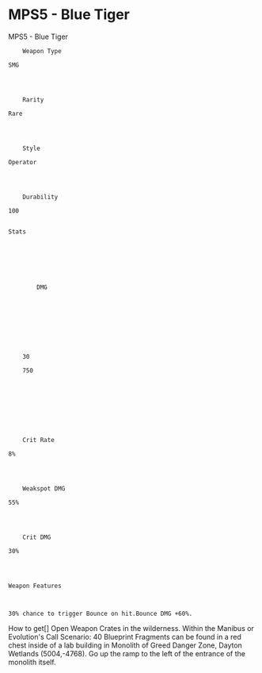 # MPS5 - Blue Tiger

MPS5 - Blue Tiger


	
		
		
	
	



	
		Weapon Type
	
	SMG



	
		Rarity
	
	Rare



	
		Style
	
	Operator



	
		Durability
	
	100


	Stats

	
	
	
	
		
		
			DMG
		
			 
		
		
	
	
	
	
	
		30
	
		750
	
	
	





	
		Crit Rate
	
	8%



	
		Weakspot DMG
	
	55%



	
		Crit DMG
	
	30%




	Weapon Features


	
	30% chance to trigger Bounce on hit.Bounce DMG +60%.







How to get[]
Open Weapon Crates in the wilderness.
Within the Manibus or Evolution's Call  Scenario: 40 Blueprint Fragments can be found in a red chest inside of a lab building in Monolith of Greed Danger Zone, Dayton Wetlands (5004,-4768). Go up the ramp to the left of the entrance of the monolith itself.
